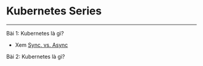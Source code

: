 # Kubernetes Series

---

<!-- ![Console](./images/001.png "Console") -->

Bài 1: Kubernetes là gì?

- Xem [Sync. vs. Async](./detail/39/index.md)

Bài 2: Kubernetes là gì?
